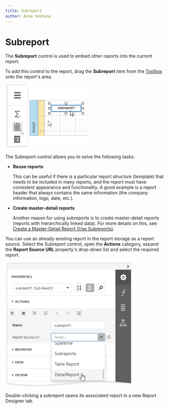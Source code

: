 ```yaml
---
title: Subreport
author: Anna Vekhina
---
```

# Subreport

The **Subreport** control is used to embed other reports into the current report.

To add this control to the report, drag the **Subreport** item from the [Toolbox](../../report-designer-tools/toolbox.md) onto the report's area.

![](../../../../images/eurd-web-add-subreport-to-report.png)

The Subreport control allows you to solve the following tasks:

* **Reuse reports**
	
	This can be useful if there is a particular report structure (template) that needs to be included in many reports, and the report must have consistent appearance and functionality. A good example is a report header that always contains the same information (the company information, logo, date, etc.).

* **Create master-detail reports**
	
	Another reason for using subreports is to create master-detail reports (reports with hierarchically linked data). For more details on this, see [Create a Master-Detail Report (Use Subreports)](../../create-popular-reports/create-a-master-detail-report-use-subreports.md).

You can use an already existing report in the report storage as a report source. Select the Subreport control, open the **Actions** category, expand the **Report Source URL** property's drop-down list and select the required report.

![](../../../../images/eurd-web-subreport-report-source-url.png)

Double-clicking a subreport opens its associated report in a new Report Designer tab.